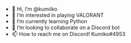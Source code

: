 - 👋 Hi, I’m @kumiiko
- 👀 I’m interested in playing VALORANT
- 🌱 I’m currently learning Python
- 💞️ I’m looking to collaborate on a Discord bot
- 📫 How to reach me on Discord! Kumiko#4953

<!---
kumiiko/kumiiko is a ✨ special ✨ repository because its `README.md` (this file) appears on your GitHub profile.
You can click the Preview link to take a look at your changes.
--->
